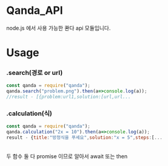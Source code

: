 # Qanda_API
node.js 에서 사용 가능한 콴다 api 모듈입니다.

# Usage
### .search(경로 or url)
```javascript
const qanda = require("qanda");
qanda.search("problem.png").then(a=>console.log(a));
//result - [{problem:url1,solution:[url,url...
```
### .calculation(식)
```javascript
const qanda = require("qanda");
qanda.calculation("2x = 10").then(a=>console.log(a));
result - {title:"방정식을 푸세요",solution:"x = 5",steps:[...
```
<br>
두 함수 둘 다 promise 이므로 알아서 await 또는 then




